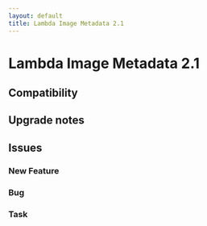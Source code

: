 ```yaml
---
layout: default
title: Lambda Image Metadata 2.1
---
```

<div class="jumbotron">
    <h1>Lambda Image Metadata 2.1</h1>    
    <h2>Compatibility</h2>
    <ul>
    </ul>
</div>




## Upgrade notes  
         



## Issues  


### New Feature 



### Bug 



### Task 


